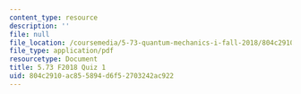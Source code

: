 ```yaml
---
content_type: resource
description: ''
file: null
file_location: /coursemedia/5-73-quantum-mechanics-i-fall-2018/804c2910ac855894d6f52703242ac922_MIT5_73F18_quiz1.pdf
file_type: application/pdf
resourcetype: Document
title: 5.73 F2018 Quiz 1
uid: 804c2910-ac85-5894-d6f5-2703242ac922
---
```

